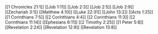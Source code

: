 [[1 Chronicles 21:1]]
[[Job 1:11]]
[[Job 2:3]]
[[Job 2:5]]
[[Job 2:9]]
[[Zechariah 3:1]]
[[Matthew 4:10]]
[[Luke 22:31]]
[[John 13:2]]
[[Acts 1:25]]
[[1 Corinthians 7:5]]
[[2 Corinthians 4:4]]
[[2 Corinthians 11:3]]
[[2 Corinthians 11:14]]
[[Ephesians 6:11]]
[[2 Timothy 2:25]]
[[1 Peter 5:8]]
[[Revelation 2:24]]
[[Revelation 12:9]]
[[Revelation 13:8]]
